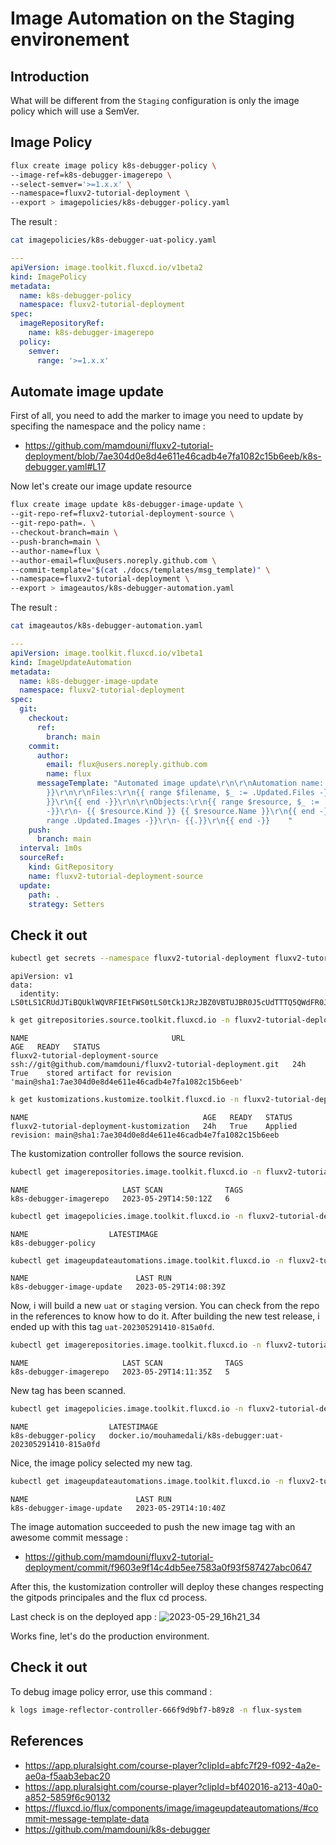 # Image Automation on the Staging environement

## Introduction

What will be different from the ``Staging`` configuration is only the image policy which will use a SemVer.

## Image Policy

```bash
flux create image policy k8s-debugger-policy \
--image-ref=k8s-debugger-imagerepo \
--select-semver='>=1.x.x' \
--namespace=fluxv2-tutorial-deployment \
--export > imagepolicies/k8s-debugger-policy.yaml
```

The result :

```bash
cat imagepolicies/k8s-debugger-uat-policy.yaml
```

```yaml
---
apiVersion: image.toolkit.fluxcd.io/v1beta2
kind: ImagePolicy
metadata:
  name: k8s-debugger-policy
  namespace: fluxv2-tutorial-deployment
spec:
  imageRepositoryRef:
    name: k8s-debugger-imagerepo
  policy:
    semver:
      range: '>=1.x.x'

```

## Automate image update

First of all, you need to add the marker to image you need to update by specifing the namespace and the policy name :
- https://github.com/mamdouni/fluxv2-tutorial-deployment/blob/7ae304d0e8d4e611e46cadb4e7fa1082c15b6eeb/k8s-debugger.yaml#L17

Now let's create our image update resource

```bash
flux create image update k8s-debugger-image-update \
--git-repo-ref=fluxv2-tutorial-deployment-source \
--git-repo-path=. \
--checkout-branch=main \
--push-branch=main \
--author-name=flux \
--author-email=flux@users.noreply.github.com \
--commit-template="$(cat ./docs/templates/msg_template)" \
--namespace=fluxv2-tutorial-deployment \
--export > imageautos/k8s-debugger-automation.yaml
```

The result :

```bash
cat imageautos/k8s-debugger-automation.yaml
```

```yaml
---
apiVersion: image.toolkit.fluxcd.io/v1beta1
kind: ImageUpdateAutomation
metadata:
  name: k8s-debugger-image-update
  namespace: fluxv2-tutorial-deployment
spec:
  git:
    checkout:
      ref:
        branch: main
    commit:
      author:
        email: flux@users.noreply.github.com
        name: flux
      messageTemplate: "Automated image update\r\n\r\nAutomation name: {{ .AutomationObject
        }}\r\n\r\nFiles:\r\n{{ range $filename, $_ := .Updated.Files -}}\r\n- {{ $filename
        }}\r\n{{ end -}}\r\n\r\nObjects:\r\n{{ range $resource, $_ := .Updated.Objects
        -}}\r\n- {{ $resource.Kind }} {{ $resource.Name }}\r\n{{ end -}}\r\n\r\nImages:\r\n{{
        range .Updated.Images -}}\r\n- {{.}}\r\n{{ end -}}    "
    push:
      branch: main
  interval: 1m0s
  sourceRef:
    kind: GitRepository
    name: fluxv2-tutorial-deployment-source
  update:
    path: .
    strategy: Setters
```

## Check it out
```bash
kubectl get secrets --namespace fluxv2-tutorial-deployment fluxv2-tutorial-deployment-secret -o yaml
```
```text
apiVersion: v1
data:
  identity: LS0tLS1CRUdJTiBQUklWQVRFIEtFWS0tLS0tCk1JRzJBZ0VBTUJBR0J5cUdTTTQ5QWdFR0JTdUJCQUFpQklHZU1JR2JBZ0VCQkRBL3cvS3B1eW91YXFoSmIrSUoKTTdxWlU5dU5wQ3huYmoweDBOWVpJY3QrODk1ZkFDZVkxT01EK3c3RlJnaHE4UytoWkFOaUFBUXk5d0N3Wm
```

```bash
k get gitrepositories.source.toolkit.fluxcd.io -n fluxv2-tutorial-deployment
```
```text
NAME                                URL                                                            AGE   READY   STATUS
fluxv2-tutorial-deployment-source   ssh://git@github.com/mamdouni/fluxv2-tutorial-deployment.git   24h   True    stored artifact for revision 'main@sha1:7ae304d0e8d4e611e46cadb4e7fa1082c15b6eeb'
```

```bash
k get kustomizations.kustomize.toolkit.fluxcd.io -n fluxv2-tutorial-deployment
```
```text
NAME                                       AGE   READY   STATUS
fluxv2-tutorial-deployment-kustomization   24h   True    Applied revision: main@sha1:7ae304d0e8d4e611e46cadb4e7fa1082c15b6eeb
```

The kustomization controller follows the source revision.

```bash
kubectl get imagerepositories.image.toolkit.fluxcd.io -n fluxv2-tutorial-deployment
```
```text
NAME                     LAST SCAN              TAGS
k8s-debugger-imagerepo   2023-05-29T14:50:12Z   6
```

```bash
kubectl get imagepolicies.image.toolkit.fluxcd.io -n fluxv2-tutorial-deployment
```
```text
NAME                  LATESTIMAGE
k8s-debugger-policy
```

```bash
kubectl get imageupdateautomations.image.toolkit.fluxcd.io -n fluxv2-tutorial-deployment-uat
```
```text
NAME                        LAST RUN
k8s-debugger-image-update   2023-05-29T14:08:39Z
```

Now, i will build a new ``uat`` or ``staging`` version. You can check from the repo in the references to know how to do it.
After building the new test release, i ended up with this tag ``uat-202305291410-815a0fd``.

```bash
kubectl get imagerepositories.image.toolkit.fluxcd.io -n fluxv2-tutorial-deployment-uat
```
```text
NAME                     LAST SCAN              TAGS
k8s-debugger-imagerepo   2023-05-29T14:11:35Z   5
```

New tag has been scanned.


```bash
kubectl get imagepolicies.image.toolkit.fluxcd.io -n fluxv2-tutorial-deployment-uat
```
```text
NAME                  LATESTIMAGE
k8s-debugger-policy   docker.io/mouhamedali/k8s-debugger:uat-202305291410-815a0fd
```

Nice, the image policy selected my new tag.

```bash
kubectl get imageupdateautomations.image.toolkit.fluxcd.io -n fluxv2-tutorial-deployment-uat
```
```text
NAME                        LAST RUN
k8s-debugger-image-update   2023-05-29T14:10:40Z
```

The image automation succeeded to push the new image tag with an awesome commit message :
- https://github.com/mamdouni/fluxv2-tutorial-deployment/commit/f9603e9f14c4db5ee7583a0f93f587427abc0647

After this, the kustomization controller will deploy these changes respecting the gitpods principales and the flux cd process.

Last check is on the deployed app :
![2023-05-29_16h21_34](https://github.com/mamdouni/fluxv2-tutorial/assets/61866853/421ccfe5-34a7-47b5-b89b-0ee23b34d5c8)

Works fine, let's do the production environment.

## Check it out

To debug image policy error, use this command :
```bash
k logs image-reflector-controller-666f9d9bf7-b89z8 -n flux-system
```
## References

- https://app.pluralsight.com/course-player?clipId=abfc7f29-f092-4a2e-ae0a-f5aab3ebac20
- https://app.pluralsight.com/course-player?clipId=bf402016-a213-40a0-a852-5859f6c90132
- https://fluxcd.io/flux/components/image/imageupdateautomations/#commit-message-template-data
- https://github.com/mamdouni/k8s-debugger